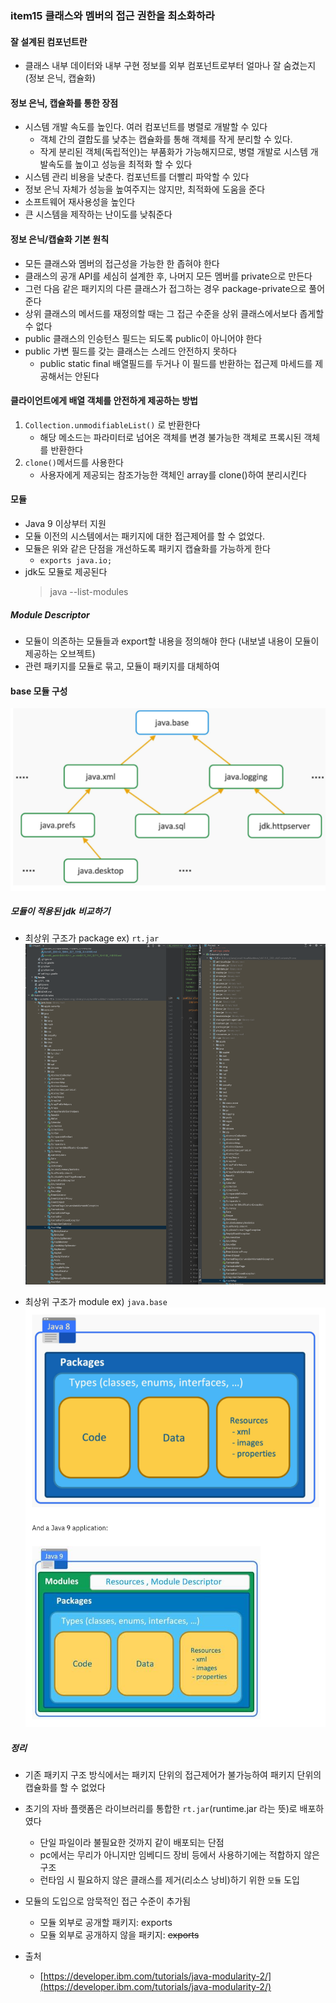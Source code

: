 ### item15 클래스와 멤버의 접근 권한을 최소화하라

#### 잘 설계된 컴포넌트란 
- 클래스 내부 데이터와 내부 구현 정보를 외부 컴포넌트로부터 얼마나 잘 숨겼는지(정보 은닉, 캡슐화)

#### 정보 은닉, 캡슐화를 통한 장점
- 시스템 개발 속도를 높인다. 여러 컴포넌트를 병렬로 개발할 수 있다
  - 객체 간의 결합도를 낮추는 캡슐화를 통해 객체를 작게 분리할 수 있다.
  - 작게 분리된 객체(독립적인)는 부품화가 가능해지므로, 병렬 개발로 시스템 개발속도를 높이고 성능을 최적화 할 수 있다
- 시스템 관리 비용을 낮춘다. 컴포넌트를 더빨리 파악할 수 있다
- 정보 은닉 자체가 성능을 높여주지는 않지만, 최적화에 도움을 준다
- 소프트웨어 재사용성을 높인다
- 큰 시스템을 제작하는 난이도를 낮춰준다

#### 정보 은닉/캡슐화 기본 원칙
- 모든 클래스와 멤버의 접근성을 가능한 한 좁혀야 한다
- 클래스의 공개 API를 세심히 설계한 후, 나머지 모든 멤버를 private으로 만든다
- 그런 다음 같은 패키지의 다른 클래스가 접그하는 경우 package-private으로 풀어준다
- 상위 클래스의 메서드를 재정의할 때는 그 접근 수준을 상위 클래스에서보다 좁게할 수 없다
- public 클래스의 인승턴스 필드는 되도록 public이 아니어야 한다
- public 가변 필드를 갖는 클래스는 스레드 안전하지 못하다
  - public static final 배열필드를 두거나 이 필드를 반환하는 접근제 마세드를 제공해서는 안된다

#### 클라이언트에게 배열 객체를 안전하게 제공하는 방법
1. `Collection.unmodifiableList()` 로 반환한다
   - 해당 메소드는 파라미터로 넘어온 객체를 변경 불가능한 객체로 프록시된 객체를 반환한다
2. `clone()`메서드를 사용한다
   - 사용자에게 제공되는 참조가능한 객체인 array를 clone()하여 분리시킨다


#### 모듈
- Java 9 이상부터 지원
- 모듈 이전의 시스템에서는 패키지에 대한 접근제어를 할 수 없었다.
- 모듈은 위와 같은 단점을 개선하도록 패키지 캡슐화를 가능하게 한다
  - `exports java.io;`
- jdk도 모듈로 제공된다
  > java --list-modules
  
##### Module Descriptor
- 모듈이 의존하는 모듈들과 export할 내용을 정의해야 한다 (내보낼 내용이 모듈이 제공하는 오브젝트)
- 관련 패키지를 모듈로 묶고, 모듈이 패키지를 대체하여

#### base 모듈 구성
![image_info](../images/module_structure.png)


##### 모듈이 적용된 jdk 비교하기
- 최상위 구조가 package ex) `rt.jar`
![image_info](../images/jdk_diff.png)

- 최상위 구조가 module ex) `java.base`
![image_info](../images/jdk8vsjdk9.png)

##### 정리 
 - 기존 패키지 구조 방식에서는 패키지 단위의 접근제어가 불가능하여 패키지 단위의 캡슐화를 할 수 없었다
 - 초기의 자바 플랫폼은 라이브러리를 통합한 `rt.jar`(runtime.jar 라는 뜻)로 배포하였다
   - 단일 파일이라 불필요한 것까지 같이 배포되는 단점
   - pc에서는 무리가 아니지만 임베디드 장비 등에서 사용하기에는 적합하지 않은 구조
   - 런타임 시 필요하지 않은 클래스를 제거(리소스 낭비)하기 위한 `모듈` 도입
 - 모듈의 도입으로 암묵적인 접근 수준이 추가됨
   - 모듈 외부로 공개할 패키지: exports
   - 모듈 외부로 공개하지 않을 패키지: ~~exports~~

    
- 출처
  - [https://developer.ibm.com/tutorials/java-modularity-2/](https://developer.ibm.com/tutorials/java-modularity-2/)
